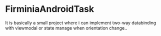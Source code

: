 # FirminiaAndroidTask
It is basically a small project where i can implement two-way databinding with viewmodal or state manage when orientation change..
